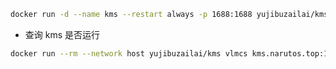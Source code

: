 ```sh
docker run -d --name kms --restart always -p 1688:1688 yujibuzailai/kms
```

- 查询 kms 是否运行

```sh
docker run --rm --network host yujibuzailai/kms vlmcs kms.narutos.top:1688
```
